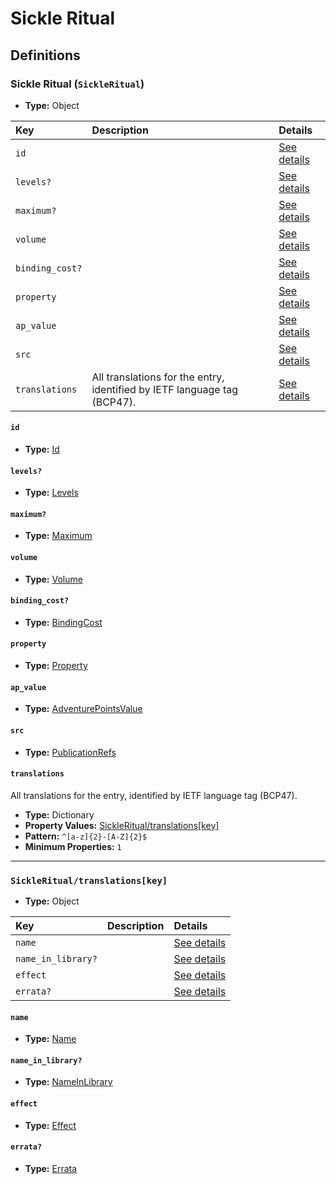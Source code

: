 # Sickle Ritual

## Definitions

### <a name="SickleRitual"></a> Sickle Ritual (`SickleRitual`)

- **Type:** Object

Key | Description | Details
:-- | :-- | :--
`id` |  | <a href="#SickleRitual/id">See details</a>
`levels?` |  | <a href="#SickleRitual/levels">See details</a>
`maximum?` |  | <a href="#SickleRitual/maximum">See details</a>
`volume` |  | <a href="#SickleRitual/volume">See details</a>
`binding_cost?` |  | <a href="#SickleRitual/binding_cost">See details</a>
`property` |  | <a href="#SickleRitual/property">See details</a>
`ap_value` |  | <a href="#SickleRitual/ap_value">See details</a>
`src` |  | <a href="#SickleRitual/src">See details</a>
`translations` | All translations for the entry, identified by IETF language tag (BCP47). | <a href="#SickleRitual/translations">See details</a>

#### <a name="SickleRitual/id"></a> `id`

- **Type:** <a href="../_Activatable.md#Id">Id</a>

#### <a name="SickleRitual/levels"></a> `levels?`

- **Type:** <a href="../_Activatable.md#Levels">Levels</a>

#### <a name="SickleRitual/maximum"></a> `maximum?`

- **Type:** <a href="../_Activatable.md#Maximum">Maximum</a>

#### <a name="SickleRitual/volume"></a> `volume`

- **Type:** <a href="../_Activatable.md#Volume">Volume</a>

#### <a name="SickleRitual/binding_cost"></a> `binding_cost?`

- **Type:** <a href="../_Activatable.md#BindingCost">BindingCost</a>

#### <a name="SickleRitual/property"></a> `property`

- **Type:** <a href="../_Activatable.md#Property">Property</a>

#### <a name="SickleRitual/ap_value"></a> `ap_value`

- **Type:** <a href="../_Activatable.md#AdventurePointsValue">AdventurePointsValue</a>

#### <a name="SickleRitual/src"></a> `src`

- **Type:** <a href="../source/_PublicationRef.md#PublicationRefs">PublicationRefs</a>

#### <a name="SickleRitual/translations"></a> `translations`

All translations for the entry, identified by IETF language tag (BCP47).

- **Type:** Dictionary
- **Property Values:** <a href="#SickleRitual/translations[key]">SickleRitual/translations[key]</a>
- **Pattern:** `^[a-z]{2}-[A-Z]{2}$`
- **Minimum Properties:** `1`

---

### <a name="SickleRitual/translations[key]"></a> `SickleRitual/translations[key]`

- **Type:** Object

Key | Description | Details
:-- | :-- | :--
`name` |  | <a href="#SickleRitual/translations[key]/name">See details</a>
`name_in_library?` |  | <a href="#SickleRitual/translations[key]/name_in_library">See details</a>
`effect` |  | <a href="#SickleRitual/translations[key]/effect">See details</a>
`errata?` |  | <a href="#SickleRitual/translations[key]/errata">See details</a>

#### <a name="SickleRitual/translations[key]/name"></a> `name`

- **Type:** <a href="../_Activatable.md#Name">Name</a>

#### <a name="SickleRitual/translations[key]/name_in_library"></a> `name_in_library?`

- **Type:** <a href="../_Activatable.md#NameInLibrary">NameInLibrary</a>

#### <a name="SickleRitual/translations[key]/effect"></a> `effect`

- **Type:** <a href="../_Activatable.md#Effect">Effect</a>

#### <a name="SickleRitual/translations[key]/errata"></a> `errata?`

- **Type:** <a href="../source/_Erratum.md#Errata">Errata</a>
